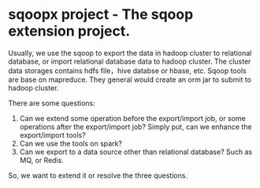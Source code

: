 # sqoopx project - The sqoop extension project.

Usually, we use the sqoop to export the data in hadoop cluster to relational database, or import relational database data to hadoop cluster.
The cluster data storages contains hdfs file，hive databse or hbase, etc.
Sqoop tools are base on mapreduce. They general would create an orm jar to submit to hadoop cluster.

There are some questions:
1. Can we extend some operation before the export/import job, or some operations after the export/import job? Simply put, can we enhance the export/import tools?
2. Can we use the tools on spark?
3. Can we export to a data source other than relational database? Such as MQ, or Redis.

So, we want to extend it or resolve the three questions.
